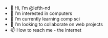 - 👋 Hi, I’m @lefth-nd
- 👀 I’m interested in computers
- 🌱 I’m currently learning comp sci
- 💞️ I’m looking to collaborate on web projects
- 📫 How to reach me - the internet

<!---
lefth-nd/lefth-nd is a ✨ special ✨ repository because its `README.md` (this file) appears on your GitHub profile.
You can click the Preview link to take a look at your changes.
--->
